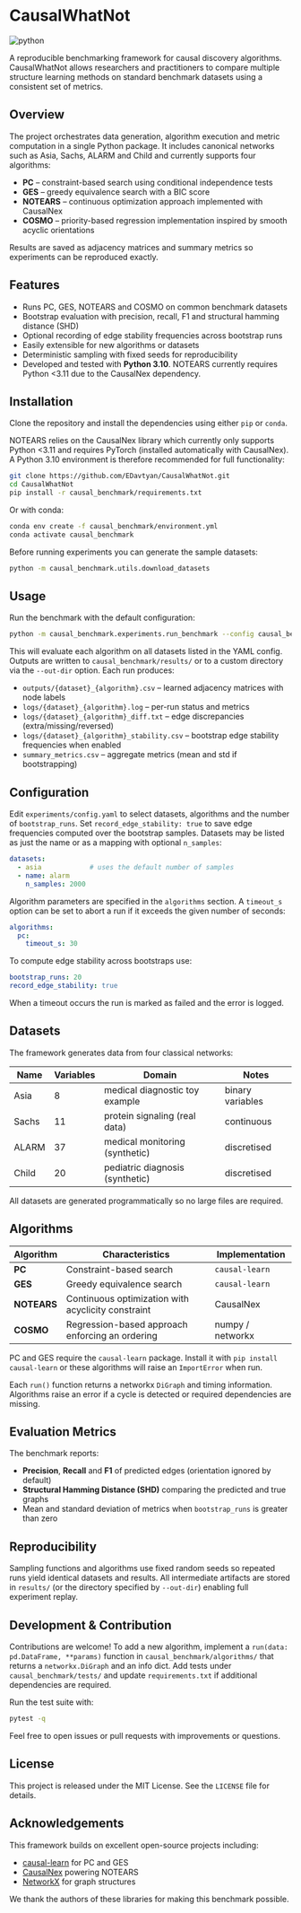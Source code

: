 # CausalWhatNot

![python](https://img.shields.io/badge/python-3.10-blue)

A reproducible benchmarking framework for causal discovery algorithms. CausalWhatNot allows researchers and practitioners to compare multiple structure learning methods on standard benchmark datasets using a consistent set of metrics.

## Overview

The project orchestrates data generation, algorithm execution and metric computation in a single Python package. It includes canonical networks such as Asia, Sachs, ALARM and Child and currently supports four algorithms:

* **PC** – constraint-based search using conditional independence tests
* **GES** – greedy equivalence search with a BIC score
* **NOTEARS** – continuous optimization approach implemented with CausalNex
* **COSMO** – priority-based regression implementation inspired by smooth acyclic orientations

Results are saved as adjacency matrices and summary metrics so experiments can be reproduced exactly.

## Features

* Runs PC, GES, NOTEARS and COSMO on common benchmark datasets
* Bootstrap evaluation with precision, recall, F1 and structural hamming distance (SHD)
* Optional recording of edge stability frequencies across bootstrap runs
* Easily extensible for new algorithms or datasets
* Deterministic sampling with fixed seeds for reproducibility
* Developed and tested with **Python 3.10**. NOTEARS currently requires Python <3.11 due to the CausalNex dependency.

## Installation

Clone the repository and install the dependencies using either `pip` or `conda`.

NOTEARS relies on the CausalNex library which currently only supports Python <3.11
and requires PyTorch (installed automatically with CausalNex). A Python 3.10
environment is therefore recommended for full functionality:

```bash
git clone https://github.com/EDavtyan/CausalWhatNot.git
cd CausalWhatNot
pip install -r causal_benchmark/requirements.txt
```

Or with conda:

```bash
conda env create -f causal_benchmark/environment.yml
conda activate causal_benchmark
```

Before running experiments you can generate the sample datasets:

```bash
python -m causal_benchmark.utils.download_datasets
```

## Usage

Run the benchmark with the default configuration:

```bash
python -m causal_benchmark.experiments.run_benchmark --config causal_benchmark/experiments/config.yaml
```

This will evaluate each algorithm on all datasets listed in the YAML config. Outputs are written to `causal_benchmark/results/` or to a custom directory via the `--out-dir` option. Each run produces:

* `outputs/{dataset}_{algorithm}.csv` – learned adjacency matrices with node labels
* `logs/{dataset}_{algorithm}.log` – per-run status and metrics
* `logs/{dataset}_{algorithm}_diff.txt` – edge discrepancies (extra/missing/reversed)
* `logs/{dataset}_{algorithm}_stability.csv` – bootstrap edge stability frequencies when enabled
* `summary_metrics.csv` – aggregate metrics (mean and std if bootstrapping)

## Configuration

Edit `experiments/config.yaml` to select datasets, algorithms and the number of `bootstrap_runs`.
Set `record_edge_stability: true` to save edge frequencies computed over the bootstrap samples.
Datasets may be listed as just the name or as a mapping with optional `n_samples`:

```yaml
datasets:
  - asia            # uses the default number of samples
  - name: alarm
    n_samples: 2000
```

Algorithm parameters are specified in the `algorithms` section. A `timeout_s` option can be set to abort a run if it exceeds the given number of seconds:

```yaml
algorithms:
  pc:
    timeout_s: 30
```

To compute edge stability across bootstraps use:

```yaml
bootstrap_runs: 20
record_edge_stability: true
```

When a timeout occurs the run is marked as failed and the error is logged.

## Datasets

The framework generates data from four classical networks:

| Name   | Variables | Domain                           | Notes              |
|-------|-----------|----------------------------------|--------------------|
| Asia  | 8         | medical diagnostic toy example   | binary variables   |
| Sachs | 11        | protein signaling (real data)    | continuous         |
| ALARM | 37        | medical monitoring (synthetic)   | discretised        |
| Child | 20        | pediatric diagnosis (synthetic)  | discretised        |

All datasets are generated programmatically so no large files are required.

## Algorithms

| Algorithm | Characteristics | Implementation |
|-----------|----------------|----------------|
| **PC**    | Constraint-based search | `causal-learn` |
| **GES**   | Greedy equivalence search | `causal-learn` |
| **NOTEARS** | Continuous optimization with acyclicity constraint | CausalNex |
| **COSMO** | Regression-based approach enforcing an ordering | numpy / networkx |

PC and GES require the `causal-learn` package. Install it with `pip install causal-learn` or these algorithms will raise an `ImportError` when run.

Each `run()` function returns a networkx `DiGraph` and timing information. Algorithms raise an error if a cycle is detected or required dependencies are missing.

## Evaluation Metrics

The benchmark reports:

* **Precision**, **Recall** and **F1** of predicted edges (orientation ignored by default)
* **Structural Hamming Distance (SHD)** comparing the predicted and true graphs
* Mean and standard deviation of metrics when `bootstrap_runs` is greater than zero

## Reproducibility

Sampling functions and algorithms use fixed random seeds so repeated runs yield identical datasets and results. All intermediate artifacts are stored in `results/` (or the directory specified by `--out-dir`) enabling full experiment replay.

## Development & Contribution

Contributions are welcome! To add a new algorithm, implement a `run(data: pd.DataFrame, **params)` function in `causal_benchmark/algorithms/` that returns a `networkx.DiGraph` and an info dict. Add tests under `causal_benchmark/tests/` and update `requirements.txt` if additional dependencies are required.

Run the test suite with:

```bash
pytest -q
```

Feel free to open issues or pull requests with improvements or questions.

## License

This project is released under the MIT License. See the `LICENSE` file for details.

## Acknowledgements

This framework builds on excellent open-source projects including:

* [causal-learn](https://github.com/cmu-phil/causal-learn) for PC and GES
* [CausalNex](https://github.com/Microsoft/causalnex) powering NOTEARS
* [NetworkX](https://networkx.org/) for graph structures

We thank the authors of these libraries for making this benchmark possible.

